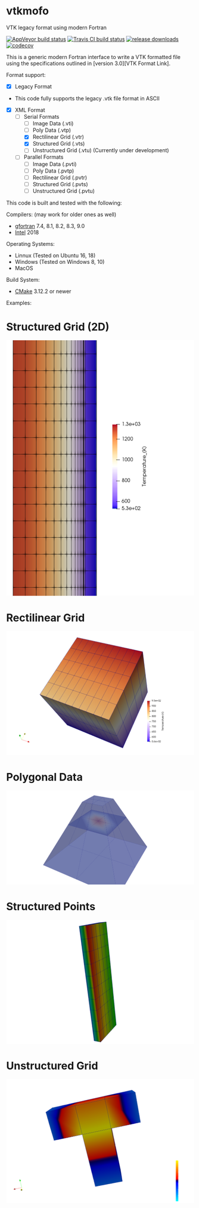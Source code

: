 # vtkmofo
VTK legacy format using modern Fortran

[![AppVeyor build status][AppVeyor build image]](https://ci.appveyor.com/project/porteri/vtkmofo)
[![Travis CI build status][Travis CI build image]](https://travis-ci.org/porteri/vtkmofo)
[![release downloads][download image]](https://github.com/porteri/vtkmofo/releases)
[![codecov][codecov image]](https://codecov.io/gh/porteri/vtkmofo)

This is a generic modern Fortran interface to write a VTK formatted file using the specifications outlined in [version 3.0][VTK Format Link].

Format support:
 - [X] Legacy Format
  * This code fully supports the legacy .vtk file format in ASCII
 - [X] XML Format
   - [ ] Serial Formats
     - [ ] Image Data (.vti)
     - [ ] Poly Data (.vtp)
     - [X] Rectilinear Grid (.vtr)
     - [X] Structured Grid (.vts)
     - [ ] Unstructured Grid (.vtu) (Currently under development)
   - [ ] Parallel Formats
     - [ ] Image Data (.pvti)
     - [ ] Poly Data (.pvtp)
     - [ ] Rectilinear Grid (.pvtr)
     - [ ] Structured Grid (.pvts)
     - [ ] Unstructured Grid (.pvtu)

This code is built and tested with the following:

Compilers: (may work for older ones as well)
 - [gfortran][gcc link] 7.4, 8.1, 8.2, 8.3, 9.0
 - [Intel][Intel link] 2018

Operating Systems:
 - Linnux (Tested on Ubuntu 16, 18)
 - Windows (Tested on Windows 8, 10)
 - MacOS

Build System:
 - [CMake][CMake link] 3.12.2 or newer

Examples:
# Structured Grid (2D)
![Cylinder_2d](documents/files/cylinder_image_2d.png?raw=true "Cylinder 2D example")
# Rectilinear Grid
![Cube_3d](documents/files/cube_image.png?raw=true "Cube example")
# Polygonal Data
![Pyramid](documents/files/pyramid_image.png?raw=true "Pyramid example")
# Structured Points
![Prism](documents/files/rectangle_image.png?raw=true "Prism example")
# Unstructured Grid
![T_shape](documents/files/t_shape.png?raw=true "T-shape example")

[Hyperlinks]:#
[AppVeyor build image]: https://ci.appveyor.com/api/projects/status/omlvmn8xcr9sxuwt?svg=true "AppVeyor build badge"
[Travis CI build image]: https://travis-ci.org/porteri/vtkmofo.svg?branch=master "Travis CI build badge"
[download image]: https://img.shields.io/github/downloads/porteri/vtkmofo/total.svg?style=flat-square "Download count badge"
[codecov image]: https://codecov.io/gh/porteri/vtkmofo/branch/master/graph/badge.svg
[gcc link]: https://gcc.gnu.org/
[Intel link]: https://software.intel.com/en-us/fortran-compilers
[CMake link]: https://cmake.org
